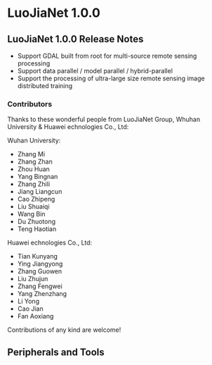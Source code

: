 # LuoJiaNet 1.0.0

## LuoJiaNet 1.0.0 Release Notes

- Support GDAL built from root for multi-source remote sensing processing
- Support data parallel / model parallel / hybrid-parallel 
- Support the processing of ultra-large size remote sensing image distributed training

### Contributors

Thanks to these wonderful people from LuoJiaNet Group, Whuhan University & Huawei echnologies Co., Ltd:

Wuhan University: 
- Zhang Mi
- Zhang Zhan
- Zhou Huan
- Yang Bingnan
- Zhang Zhili
- Jiang Liangcun
- Cao Zhipeng
- Liu Shuaiqi
- Wang Bin
- Du Zhuotong
- Teng Haotian

Huawei echnologies Co., Ltd:
- Tian Kunyang
- Ying Jiangyong
- Zhang Guowen
- Liu Zhujun
- Zhang Fengwei
- Yang Zhenzhang
- Li Yong
- Cao Jian
- Fan Aoxiang

Contributions of any kind are welcome!


## Peripherals and Tools
